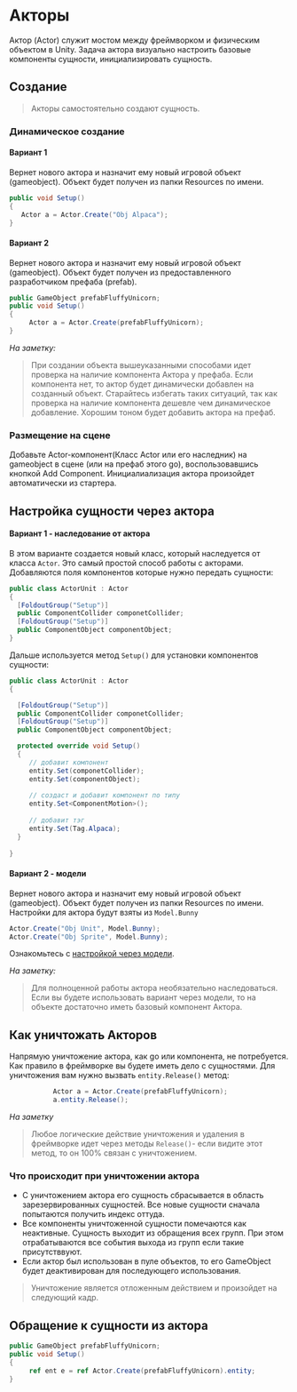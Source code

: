 # Акторы
Актор (Actor) служит мостом между фреймворком и физическим объектом в Unity. Задача актора визуально настроить базовые компоненты сущности, инициализировать сущность. 

## Создание

> Акторы самостоятельно создают сущность.

### Динамическое создание  

#### Вариант 1
Вернет нового актора и назначит ему новый игровой объект (gameobject). Объект будет получен из папки Resources по имени.
```csharp
public void Setup()
{
   Actor a = Actor.Create("Obj Alpaca");
}
```
#### Вариант 2
Вернет нового актора и назначит ему новый игровой объект (gameobject). Объект будет получен из предоставленного разработчиком префаба (prefab).
```csharp
public GameObject prefabFluffyUnicorn;
public void Setup()
{    
     Actor a = Actor.Create(prefabFluffyUnicorn);
}
```

_На заметку:_  
> При создании объекта вышеуказанными способами идет проверка на наличие компонента Актора у префаба. Если компонента нет, то актор будет динамически добавлен на созданный объект. Старайтесь избегать таких ситуаций, так как проверка на наличие компонента дешевле чем динамическое добавление. Хорошим тоном будет добавить актора на префаб.

### Размещение на сцене  

Добавьте Actor-компонент(Класс Actor или его наследник) на gameobject в сцене (или на префаб этого go), воспользовавшись кнопкой Add Component.  Инициалиализация актора произойдет автоматически из стартера.

## Настройка сущности через актора

#### Вариант 1 - наследование от актора
В этом варианте создается новый класс, который наследуется от класса `Actor`. Это самый простой способ работы с акторами. Добавляются поля компонентов которые нужно передать сущности:

```csharp
public class ActorUnit : Actor
{
  [FoldoutGroup("Setup")]
  public ComponentCollider componetCollider;
  [FoldoutGroup("Setup")]
  public ComponentObject componentObject;
}
```

Дальше используется метод `Setup()` для установки компонентов сущности:

```csharp
public class ActorUnit : Actor
{

  [FoldoutGroup("Setup")]
  public ComponentCollider componetCollider;
  [FoldoutGroup("Setup")]
  public ComponentObject componentObject;

  protected override void Setup()
  {
     // добавит компонент
     entity.Set(componetCollider);
     entity.Set(componentObject);
    
     // создаст и добавит компонент по типу
     entity.Set<ComponentMotion>();
    
     // добавит тэг
     entity.Set(Tag.Alpaca);
  }
 
}
```

#### Вариант 2 - модели

Вернет нового актора и назначит ему новый игровой объект (gameobject). Объект будет получен из папки Resources по имени.
Настройки для актора будут взяты из `Model.Bunny`
```csharp
Actor.Create("Obj Unit", Model.Bunny);
Actor.Create("Obj Sprite", Model.Bunny);
```
Ознакомьтесь с [настройкой через модели](https://github.com/dimmpixeye/ecs/wiki/(RU)-Models).

_На заметку:_  
> Для полноценной работы актора необязательно наследоваться. Если вы будете использовать вариант через модели, то на объекте достаточно иметь базовый компонент Актора.
 
## Как уничтожать Акторов
Напрямую уничтожение актора, как go или компонента, не потребуется. Как правило в фреймворке вы будете иметь дело с сущностями. Для уничтожения вам нужно вызвать `entity.Release()` метод:  

```csharp
           Actor a = Actor.Create(prefabFluffyUnicorn);
           a.entity.Release();
```

_На заметку_
> Любое логические действие уничтожения и удаления в фреймворке идет через методы `Release()`- если видите этот метод, то он 100% связан с уничтожением.

### Что происходит при уничтожении актора

* С уничтожением актора его сущность сбрасывается в область зарезервированных сущностей. Все новые сущности сначала попытаются получить индекс оттуда.
* Все компоненты уничтоженной сущности помечаются как неактивные. Сущность выходит из обращения всех групп. При этом отрабатываются все события выхода из групп если такие присутстввуют. 
* Если актор был использован в пуле объектов, то его GameObject будет деактивирован для последующего использования. 

> Уничтожение является отложенным действием и произойдет на следующий кадр.


## Обращение к сущности из актора

```csharp
public GameObject prefabFluffyUnicorn;
public void Setup()
{    
     ref ent e = ref Actor.Create(prefabFluffyUnicorn).entity;
}
```

